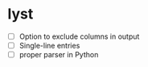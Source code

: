 # lyst

- [ ] Option to exclude columns in output
- [ ] Single-line entries
- [ ] proper parser in Python
